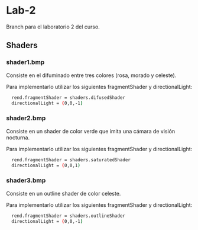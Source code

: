 # Lab-2
Branch para el laboratorio 2 del curso.

## Shaders

  ### shader1.bmp
  Consiste en el difuminado entre tres colores (rosa, morado y celeste).
  
  Para implementarlo utilizar los siguientes fragmentShader y directionalLight:
  ```bash
    rend.fragmentShader = shaders.difusedShader
    directionalLight = (0,0,-1)
  ```  

  ### shader2.bmp
  Consiste en un shader de color verde que imita una cámara de visión nocturna.
  
  Para implementarlo utilizar los siguientes fragmentShader y directionalLight:
  ```bash
    rend.fragmentShader = shaders.saturatedShader
    directionalLight = (0,0,1)
  ```

  ### shader3.bmp
  Consiste en un outline shader de color celeste.
  
  Para implementarlo utilizar los siguientes fragmentShader y directionalLight:
  ```bash
    rend.fragmentShader = shaders.outlineShader
    directionalLight = (0,0,-1)
  ```
